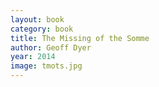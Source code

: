 ```yaml
---
layout: book
category: book
title: The Missing of the Somme
author: Geoff Dyer
year: 2014
image: tmots.jpg
---
```

